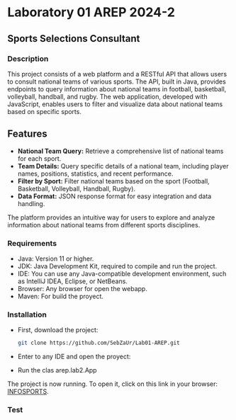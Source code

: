# Laboratory 01 AREP 2024-2

## Sports Selections Consultant

### Description

This project consists of a web platform and a RESTful API that allows users to consult national teams of various sports. The API, built in Java, provides endpoints to query information about national teams in football, basketball, volleyball, handball, and rugby. The web application, developed with JavaScript, enables users to filter and visualize data about national teams based on specific sports.

## Features

- **National Team Query:** Retrieve a comprehensive list of national teams for each sport.
- **Team Details:** Query specific details of a national team, including player names, positions, statistics, and recent performance.
- **Filter by Sport:** Filter national teams based on the sport (Football, Basketball, Volleyball, Handball, Rugby).
- **Data Format:** JSON response format for easy integration and data handling.

The platform provides an intuitive way for users to explore and analyze information about national teams from different sports disciplines.

### Requirements

* Java: Version 11 or higher.
* JDK: Java Development Kit, required to compile and run the project.
* IDE: You can use any Java-compatible development environment, such as IntelliJ IDEA, Eclipse, or NetBeans.
* Browser: Any browser for open the webapp.
* Maven: For build the proyect.

### Installation

* First, download the project:

    ```bash
    git clone https://github.com/SebZaUr/Lab01-AREP.git
    ```

* Enter to any IDE and open the proyect:
* Run the clas arep.lab2.App

    

The project is now running. To open it, click on this link in your browser: [INFOSPORTS](http://localhost:8080/index.html).

### Test